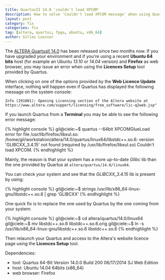 ```yaml
---
title: QuartusII 14.0 'couldn't load XPCOM'
description: How to solve 'Couldn't load XPCOM message' when using Quartus 14.0 licences setup tool on Ubuntu x86_64.
layout: post
category: fix
categories: fix
tag: [altera, quartus, fpga, ubuntu, x86_64]
author: Gilles Lasnier
---
```


The [ALTERA QuartusII 14.0](http://www.altera.com/products/software/sfw-index.jsp) has been released since two months now. If you have upgraded your environment and if you're using a recent **Ubuntu 64 bits** host (for example an Ubuntu *13.10* or *14.04* version) and **Firefox** as web browser, you may issue an error when using the **Licences Setup** tool<!--more--> provided by Quartus.

When clicking on one of the options provided by the **Web Licence Update** interface, nothing will happen even if Quartus has displayed the following message on the system console: 

`Info (291001): Opening Licensing section of the Altera website at https://www.altera.com/support/licensing/free_software/lic-q2web.jsp"`

If you launch Quartus from a **Terminal** you may be able to see the following error message:

{% highlight console %}
gil@ciele:~$ quartus --64bit
XPCOMGlueLoad error for file /usr/lib/firefox/libxul.so: /home/gil/workstation/altera/14.0/quartus/linux64/libstdc++.so.6: version 'GLIBCXX_3.4.15' not found (required by /usr/lib/firefox/libxul.so)
Couldn't load XPCOM.
{% endhighlight %}

Mainly, the reason is that your system has a more up-to-date *Glibc* lib than the one provided by Quartus at `altera/quartus/14.0/linux64`.

You can check your system and see that the *GLIBCXX_3.4.15* lib is present by using: 

{% highlight console %}
gil@ciele:~$ strings /usr/lib/x86_64-linux-gnu/libstdc++.so.6 | grep 'GLIBCXX'
{% endhighlight %}

One quick fix is to replace the one used by Quartus by the one coming from your system:

{% highlight console %}
gil@ciele:~$ cd altera/quartus/14.0/linux64
gil@ciele:~$ mv libstdc++.so.6 libstdc++.so.6.orig
gil@ciele:~$ ln -s /usr/lib/x86_64-linux-gnu/libstdc++.so.6 libstdc++.so.6
{% endhighlight %}


Then relaunch your Quartus and access to the Altera's website licence page using the **Licences Setup** tool.


Dependencies:

* tool: Quartus 64-Bit Version 14.0.0 Build 200 06/17/2014 SJ Web Edition
* host: Ubuntu 14.04 64bits (x86_64)
* web browser: Firefox